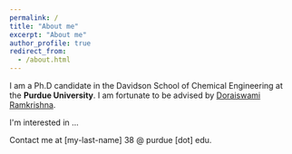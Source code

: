 ```yaml
---
permalink: /
title: "About me"
excerpt: "About me"
author_profile: true
redirect_from: 
  - /about.html
---
```


I am a Ph.D candidate in the Davidson School of Chemical Engineering at the **Purdue University**. 
I am fortunate to be advised by [Doraiswami Ramkrishna](https://engineering.purdue.edu/ramkiites/).

I'm interested in ...


Contact me at [my-last-name] 38 @ purdue [dot] edu.
